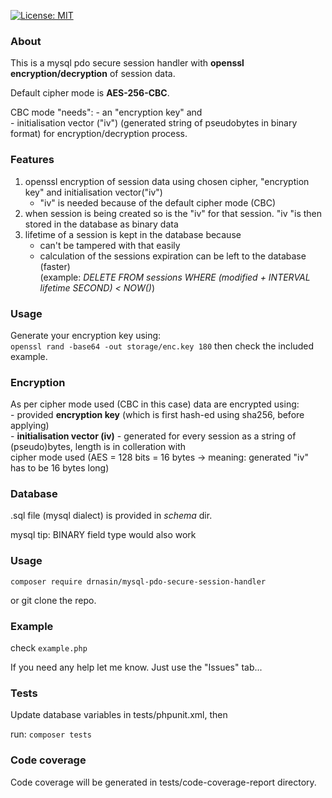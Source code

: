 [![License: MIT](https://img.shields.io/badge/License-MIT-yellow.svg)](https://opensource.org/licenses/MIT)

### About
This is a mysql pdo secure session handler with **openssl encryption/decryption** of session data.

Default cipher mode is **AES-256-CBC**.

CBC mode "needs":
    - an "encryption key" and\
    - initialisation vector ("iv") (generated string of pseudobytes in binary format) for encryption/decryption process.

### Features
   1. openssl encryption of session data using chosen cipher, "encryption key" and initialisation vector("iv")
        - "iv" is needed because of the default cipher mode (CBC)
   2. when session is being created so is the "iv" for that session. "iv "is then stored in the database as binary data
   2. lifetime of a session is kept in the database because
        - can't be tampered with that easily
        - calculation of the sessions expiration can be left to the database (faster)\
        (example: _DELETE FROM sessions WHERE (modified + INTERVAL lifetime SECOND) < NOW()_)

### Usage
Generate your encryption key using:\
`openssl rand -base64 -out storage/enc.key 180`
then check the included example.

### Encryption
As per cipher mode used (CBC in this case) data are encrypted using:\
    - provided **encryption key** (which is first hash-ed using sha256, before applying) \
    - **initialisation vector (iv)** - generated for every session as a string of (pseudo)bytes, length is in colleration with\
                                       cipher mode used (AES = 128 bits = 16 bytes -> meaning: generated "iv" has to be 16 bytes long)

### Database
.sql file (mysql dialect) is provided in *schema* dir.

mysql tip: BINARY field type would also work

### Usage

`composer require drnasin/mysql-pdo-secure-session-handler`

or git clone the repo.

### Example

check `example.php`

If you need any help let me know. Just use the "Issues" tab...

### Tests
Update database variables in tests/phpunit.xml, then

run: `composer tests`

### Code coverage
Code coverage will be generated in tests/code-coverage-report directory.



